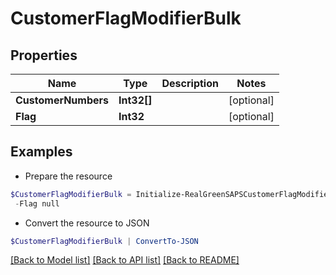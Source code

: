 # CustomerFlagModifierBulk
## Properties

Name | Type | Description | Notes
------------ | ------------- | ------------- | -------------
**CustomerNumbers** | **Int32[]** |  | [optional] 
**Flag** | **Int32** |  | [optional] 

## Examples

- Prepare the resource
```powershell
$CustomerFlagModifierBulk = Initialize-RealGreenSAPSCustomerFlagModifierBulk  -CustomerNumbers null `
 -Flag null
```

- Convert the resource to JSON
```powershell
$CustomerFlagModifierBulk | ConvertTo-JSON
```

[[Back to Model list]](../README.md#documentation-for-models) [[Back to API list]](../README.md#documentation-for-api-endpoints) [[Back to README]](../README.md)

